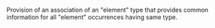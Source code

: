 Provision of an association of an "element" type that provides common information for all "element" occurrences having same type.